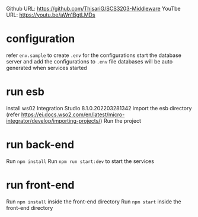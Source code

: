 Github URL: https://github.com/ThisariG/SCS3203-Middleware
YouTbe URL: https://youtu.be/aWn1BgtLMDs

# configuration
refer `env.sample` to create `.env` for the configurations
start the database server and add the configurations to `.env` file
databases will be auto generated when services started

# run esb
install ws02 Integration Studio	8.1.0.202203281342
import the esb directory (refer https://ei.docs.wso2.com/en/latest/micro-integrator/develop/importing-projects/)
Run the project

# run back-end
Run `npm install`
Run `npm run start:dev` to start the services

# run front-end
Run `npm install` inside the front-end directory
Run `npm start` inside the front-end directory